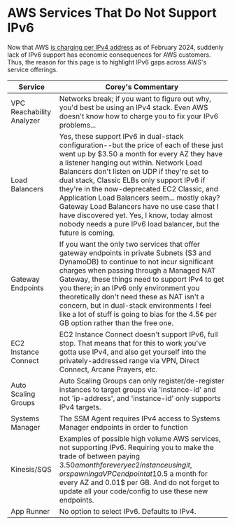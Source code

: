 # AWS Services That Do Not Support IPv6

Now that AWS [is charging per IPv4 address](https://aws.amazon.com/blogs/aws/new-aws-public-ipv4-address-charge-public-ip-insights/) as of February 2024, suddenly lack of IPv6 support has economic consequences for AWS customers. Thus, the reason for this page is to highlight IPv6 gaps across AWS's service offerings.

| Service | Corey's Commentary |
| ---- | ---- |
| VPC Reachability Analyzer | Networks break; if you want to figure out why, you'd best be using an IPv4 stack. Even AWS doesn't know how to charge you to fix your IPv6 problems... |
| Load Balancers | Yes, these support IPv6 in dual-stack configuration--but the price of each of these just went up by $3.50 a month for every AZ they have a listener hanging out within. Network Load Balancers don't listen on UDP if they're set to dual stack, Classic ELBs only support IPv6 if they're in the now-deprecated EC2 Classic, and Application Load Balancers seem... mostly okay? Gateway Load Balancers have no use case that I have discovered yet. Yes, I know, today almost nobody needs a pure IPv6 load balancer, but the future is coming.|
| Gateway Endpoints | If you want the only two services that offer gateway endpoints in private Subnets (S3 and DynamoDB) to continue to not incur significant charges when passing through a Managed NAT Gateway, these things need to support IPv4 to get you there; in an IPv6 only environment you theoretically don't need these as NAT isn't a concern, but in dual-stack environments I feel like a lot of stuff is going to bias for the 4.5¢ per GB option rather than the free one. |
| EC2 Instance Connect | EC2 Instance Connect doesn't support IPv6, full stop. That means that for this to work you've gotta use IPv4, and also get yourself into the privately-addressed range via VPN, Direct Connect, Arcane Prayers, etc. |
| Auto Scaling Groups | Auto Scaling Groups can only register/de-register instances to target groups via 'instance-id' and not 'ip-address', and 'instance-id' only supports IPv4 targets. |
| Systems Manager | The SSM Agent requires IPv4 access to Systems Manager endpoints in order to function |
| Kinesis/SQS | Examples of possible high volume AWS services, not supporting IPv6.  Requiring you to make the trade of between paying $3.50 a month for every ec2 instance using it, or spawning a VPC endpoint at 10.5$ a month for every AZ and 0.01$ per GB.  And do not forget to update all your code/config to use these new endpoints. |
| App Runner | No option to select IPv6.  Defaults to IPv4. |

